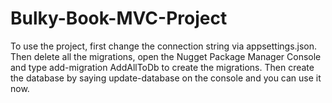 # Bulky-Book-MVC-Project
To use the project, first change the connection string via appsettings.json. 
Then delete all the migrations, open the Nugget Package Manager Console and type add-migration AddAllToDb to create the migrations.
Then create the database by saying update-database on the console and you can use it now.
